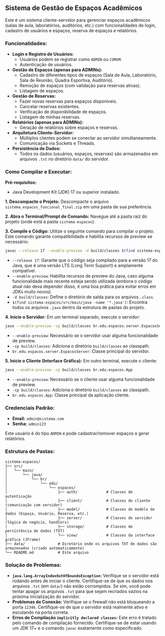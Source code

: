 ## Sistema de Gestão de Espaços Acadêmicos

Este é um sistema cliente-servidor para gerenciar espaços acadêmicos (salas de aula, laboratórios, auditórios, etc.) com funcionalidades de login, cadastro de usuários e espaços, reserva de espaços e relatórios.

### Funcionalidades:

- **Login e Registro de Usuários:**
  - Usuários podem se registrar como `ADMIN` ou `COMUM`.
  - Autenticação de usuários.
- **Gestão de Espaços (apenas para ADMINs):**
  - Cadastro de diferentes tipos de espaços (Sala de Aula, Laboratório, Sala de Reunião, Quadra Esportiva, Auditório).
  - Remoção de espaços (com validação para reservas ativas).
  - Listagem de espaços.
- **Gestão de Reservas:**
  - Fazer novas reservas para espaços disponíveis.
  - Cancelar reservas existentes.
  - Verificação de disponibilidade de espaços.
  - Listagem de minhas reservas.
- **Relatórios (apenas para ADMINs):**
  - Geração de relatórios sobre espaços e reservas.
- **Arquitetura Cliente-Servidor:**
  - Múltiplos clientes podem se conectar ao servidor simultaneamente.
  - Comunicação via Sockets e Threads.
- **Persistência de Dados:**
  - Todos os dados (usuários, espaços, reservas) são armazenados em arquivos `.txt` no diretório `data/` do servidor.

### Como Compilar e Executar:

**Pré-requisitos:**
- Java Development Kit (JDK) 17 ou superior instalado.

**1. Descompacte o Projeto:**
Descompacte o arquivo `sistema_espacos_funcional_final.zip` em uma pasta de sua preferência.

**2. Abra o Terminal/Prompt de Comando:**
Navegue até a pasta raiz do projeto (onde está a pasta `sistema-espacos`).

**3. Compile o Código:**
Utilize o seguinte comando para compilar o projeto. Este comando garante compatibilidade e habilita recursos de preview se necessário:

```bash
javac --release 17 --enable-preview -d build/classes $(find sistema-espacos/src/main/java -name '*.java')
```

*   `--release 17`: Garante que o código seja compilado para a versão 17 do Java, que é uma versão LTS (Long Term Support) e amplamente compatível.
*   `--enable-preview`: Habilita recursos de preview do Java, caso alguma funcionalidade mais recente esteja sendo utilizada (embora o código atual não deva depender disso, é uma boa prática para evitar erros em JDKs muito novos).
*   `-d build/classes`: Define o diretório de saída para os arquivos `.class`.
*   `$(find sistema-espacos/src/main/java -name '*.java')`: Encontra todos os arquivos `.java` dentro da estrutura de pastas do projeto.

**4. Inicie o Servidor:**
Em um terminal separado, execute o servidor:

```bash
java --enable-preview -cp build/classes br.edu.espacos.server.EspacosServer
```

*   `--enable-preview`: Necessário se o servidor usar alguma funcionalidade de preview.
*   `-cp build/classes`: Adiciona o diretório `build/classes` ao classpath.
*   `br.edu.espacos.server.EspacosServer`: Classe principal do servidor.

**5. Inicie o Cliente (Interface Gráfica):**
Em outro terminal, execute o cliente:

```bash
java --enable-preview -cp build/classes br.edu.espacos.App
```

*   `--enable-preview`: Necessário se o cliente usar alguma funcionalidade de preview.
*   `-cp build/classes`: Adiciona o diretório `build/classes` ao classpath.
*   `br.edu.espacos.App`: Classe principal da aplicação cliente.

### Credenciais Padrão:

- **Email:** `admin@sistema.com`
- **Senha:** `admin123`

Este usuário é do tipo `ADMIN` e pode cadastrar/remover espaços e gerar relatórios.

### Estrutura de Pastas:

```
sistema-espacos/
├── src/
│   └── main/
│       └── java/
│           └── br/
│               └── edu/
│                   └── espacos/
│                       ├── auth/             # Classes de autenticação
│                       ├── client/           # Classes do cliente (comunicação com servidor)
│                       ├── model/            # Classes de modelo de dados (Espaço, Usuário, Reserva, etc.)
│                       ├── server/           # Classes do servidor (lógica de negócio, handlers)
│                       ├── storage/          # Classes de persistência de dados (TXT)
│                       └── view/             # Classes da interface gráfica (JFrame)
├── data/               # Diretório onde os arquivos TXT de dados são armazenados (criado automaticamente)
└── README.md           # Este arquivo
```

### Solução de Problemas:

- **`java.lang.ArrayIndexOutOfBoundsException`:** Verifique se o servidor está rodando antes de iniciar o cliente. Certifique-se de que os dados nos arquivos `.txt` (em `data/`) não estão corrompidos. Se sim, você pode tentar apagar os arquivos `.txt` para que sejam recriados vazios na próxima inicialização do servidor.
- **Problemas de Conexão:** Verifique se o firewall não está bloqueando a porta `12346`. Certifique-se de que o servidor está realmente ativo e escutando na porta correta.
- **Erros de Compilação `implicitly declared classes`:** Este erro é tratado pelo comando de compilação fornecido. Certifique-se de estar usando um JDK 17+ e o comando `javac` exatamente como especificado.


